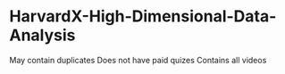 # HarvardX-High-Dimensional-Data-Analysis
May contain duplicates
Does not have paid quizes
Contains all videos
